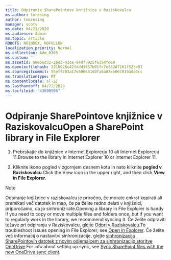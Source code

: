 ```yaml
---
title: Odpiranje SharePointove knjižnice v Raziskovalcu
ms.author: toresing
author: tomresing
manager: scotv
ms.date: 04/21/2020
ms.audience: Admin
ms.topic: article
ROBOTS: NOINDEX, NOFOLLOW
localization_priority: Normal
ms.collection: Adm_O365
ms.custom: ''
ms.assetid: a8e56d32-2bd3-43ce-84df-925f6354fee0
ms.openlocfilehash: 231b026c42fddd3957b01fc7e383d7161f525e91
ms.sourcegitcommit: 55eff703a17e500681d8fa6a87eb067019ade3cc
ms.translationtype: MT
ms.contentlocale: sl-SI
ms.lasthandoff: 04/22/2020
ms.locfileid: "43698506"
---
```

# <a name="open-a-sharepoint-library-in-file-explorer"></a><span data-ttu-id="4fd49-102">Odpiranje SharePointove knjižnice v Raziskovalcu</span><span class="sxs-lookup"><span data-stu-id="4fd49-102">Open a SharePoint library in File Explorer</span></span>

1. <span data-ttu-id="4fd49-103">Prebrskajte do knjižnice v Internet Explorerju 10 ali Internet Explorerju 11.</span><span class="sxs-lookup"><span data-stu-id="4fd49-103">Browse to the library in Internet Explorer 10 or Internet Explorer 11.</span></span> 
    
2. <span data-ttu-id="4fd49-104">Kliknite ikono pogled v zgornjem desnem kotu in nato kliknite **pogled v Raziskovalcu**.</span><span class="sxs-lookup"><span data-stu-id="4fd49-104">Click the View icon in the upper right, and then click **View in File Explorer**.</span></span>
    
> [!NOTE]
> <span data-ttu-id="4fd49-105">Odpiranje knjižnice v raziskovalcu je priročno, če morate enkrat kopirati ali premikati več datotek in map, če pa želite redno delati v knjižnici, priporočamo, da jo sinhronizirate.</span><span class="sxs-lookup"><span data-stu-id="4fd49-105">Opening a library in File Explorer is handy if you need to copy or move multiple files and folders once, but if you want to regularly work in the library, we recommend syncing it.</span></span> <span data-ttu-id="4fd49-106">Če želite odpraviti težave pri odpiranju v Raziskovalcu, glejte [Odpri v Raziskovalcu](https://go.microsoft.com/fwlink/?linkid=871665).</span><span class="sxs-lookup"><span data-stu-id="4fd49-106">To troubleshoot issues opening in File Explorer, see [Open in Explorer](https://go.microsoft.com/fwlink/?linkid=871665).</span></span> <span data-ttu-id="4fd49-107">Če želite več informacij o nastavitvi sinhronizacije, glejte [sinhronizacija SharePointovih datotek z novim odjemalcem za sinhronizacijo storitve OneDrive](https://go.microsoft.com/fwlink/?linkid=871666).</span><span class="sxs-lookup"><span data-stu-id="4fd49-107">For info about setting up sync, see [Sync SharePoint files with the new OneDrive sync client](https://go.microsoft.com/fwlink/?linkid=871666).</span></span> 
  

